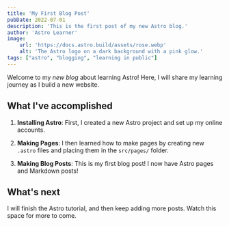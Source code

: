 ```yaml
---
title: 'My First Blog Post'
pubDate: 2022-07-01
description: 'This is the first post of my new Astro blog.'
author: 'Astro Learner'
image:
    url: 'https://docs.astro.build/assets/rose.webp'
    alt: 'The Astro logo on a dark background with a pink glow.'
tags: ["astro", "blogging", "learning in public"]
---
```


Welcome to my _new blog_ about learning Astro! Here, I will share my learning
journey as I build a new website.

## What I've accomplished

1. **Installing Astro**: First, I created a new Astro project and set up my
   online accounts.

2. **Making Pages**: I then learned how to make pages by creating new `.astro`
   files and placing them in the `src/pages/` folder.

3. **Making Blog Posts**: This is my first blog post! I now have Astro pages and
   Markdown posts!

## What's next

I will finish the Astro tutorial, and then keep adding more posts. Watch this
space for more to come.
